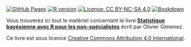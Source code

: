 [![GitHub Pages](https://img.shields.io/badge/view-on%20GitHub%20Pages-327FCF?logo=github)](https://oliviergimenez.github.io/statistique-bayes/)
[![R version](https://img.shields.io/badge/R-%3E=4.0.0-1E90FF?logo=r)](https://cran.r-project.org/)
[![License: CC BY-NC-SA 4.0](https://img.shields.io/badge/license-CC%20BY--NC--SA%204.0-lightgrey.svg)](https://creativecommons.org/licenses/by-nc-sa/4.0/)
[![Bookdown](https://img.shields.io/badge/made%20with-bookdown-orange.svg)](https://bookdown.org/yihui/bookdown/)

Vous trouverez ici tout le matériel concernant le livre [**Statistique bayésienne avec R pour les non-spécialistes**](https://oliviergimenez.github.io/statistique-bayes/) écrit par Olivier Gimenez.

Ce livre est sous licence [Creative Commons Attribution 4.0 International](http://creativecommons.org/licenses/by-nc-sa/4.0/).
